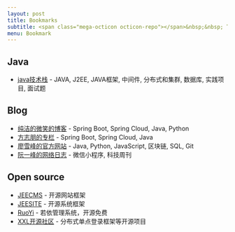 ```yaml
---
layout: post
title: Bookmarks
subtitle: <span class="mega-octicon octicon-repo"></span>&nbsp;&nbsp; To mark useful libs - tools - books
menu: Bookmark
---
```


## Java
- [java技术栈](https://how2j.cn/) - JAVA, J2EE, JAVA框架, 中间件, 分布式和集群, 数据库, 实践项目, 面试题

## Blog
- [纯洁的微笑的博客](http://www.ityouknow.com/) - Spring Boot, Spring Cloud, Java, Python
- [方志朋的专栏](https://www.fangzhipeng.com/) - Spring Boot, Spring Cloud, Java
- [廖雪峰的官方网站](https://www.liaoxuefeng.com/) - Java, Python, JavaScript, 区块链, SQL, Git
- [阮一峰的网络日志](http://www.ruanyifeng.com/blog/) - 微信小程序, 科技周刊

## Open source
- [JEECMS](http://www.jeecms.com/) - 开源网站框架
- [JEESITE](http://jeesite.com/) - 开源系统框架
- [RuoYi](http://www.ruoyi.vip/) - 若依管理系统，开源免费
- [XXL开源社区](https://www.xuxueli.com/page/projects.html) - 分布式单点登录框架等开源项目